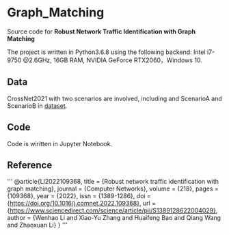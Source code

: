 # Graph_Matching

Source code for **Robust Network Traffic Identification with Graph Matching**

The project is written in Python3.6.8 using the following backend: Intel i7-9750 @2.6GHz, 16GB RAM, NVIDIA GeForce RTX2060，Windows 10.

## Data

CrossNet2021 with two scenarios are involved, including  and ScenarioA and ScenarioB in [dataset](./dataset).

## Code 
Code is wiritten in Jupyter Notebook.

## Reference

'''
@article{LI2022109368,
title = {Robust network traffic identification with graph matching},
journal = {Computer Networks},
volume = {218},
pages = {109368},
year = {2022},
issn = {1389-1286},
doi = {https://doi.org/10.1016/j.comnet.2022.109368},
url = {https://www.sciencedirect.com/science/article/pii/S1389128622004029},
author = {Wenhao Li and Xiao-Yu Zhang and Huaifeng Bao and Qiang Wang and Zhaoxuan Li}
}
'''
